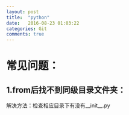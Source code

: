 ```yaml
---
layout: post
title:  "python"
date:   2016-08-23 01:03:22
categories: Git
comments: true
---
```


# 常见问题：

## 1.from后找不到同级目录文件夹：

解决方法：检查相应目录下有没有__init__.py

